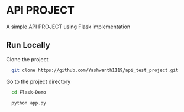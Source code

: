 
# API PROJECT

A simple API PROJECT using Flask implementation

## Run Locally

Clone the project

```bash
  git clone https://github.com/Yashwanth1119/api_test_project.git
```

Go to the project directory

```bash
  cd Flask-Demo
```

```bash
  python app.py 
```
